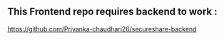 ## This Frontend repo requires backend to work :
https://github.com/Priyanka-chaudhari26/secureshare-backend

